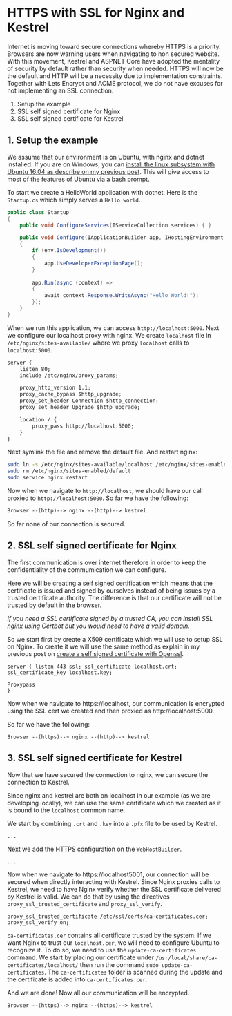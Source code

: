# HTTPS with SSL for Nginx and Kestrel

Internet is moving toward secure connections whereby HTTPS is a priority. Browsers are now warning users when navigating to non secured website. With this movement, Kestrel and ASPNET Core have adopted the mentality of security by default rather than security when needed. HTTPS will now be the default and HTTP will be a necessity due to implementation constraints. Together with Lets Encrypt and ACME protocol, we do not have excuses for not implementing an SSL connection.

1. Setup the example
2. SSL self signed certificate for Nginx
3. SSL self signed certificate for Kestrel

## 1. Setup the example

We assume that our environment is on Ubuntu, with nginx and dotnet installed.
If you are on Windows, you can [install the linux subsystem with Ubuntu 16.04 as describe on my previous post](https://kimsereyblog.blogspot.com/2018/03/install-dotnet-on-ubuntu-with-linux.html). This will give access to most of the features of Ubuntu via a bash prompt.

To start we create a HelloWorld application with dotnet. Here is the `Startup.cs` which simply serves a `Hello world`.

```c#
public class Startup
{
    public void ConfigureServices(IServiceCollection services) { }

    public void Configure(IApplicationBuilder app, IHostingEnvironment env)
    {
        if (env.IsDevelopment())
        {
            app.UseDeveloperExceptionPage();
        }
        
        app.Run(async (context) =>
        {
            await context.Response.WriteAsync("Hello World!");
        });
    }
}
```

When we run this application, we can access `http://localhost:5000`.
Next we configure our localhost proxy with nginx. We create `localhost` file in `/etc/nginx/sites-available/` where we proxy `localhost` calls to `localhost:5000`.

```txt
server {
    listen 80;
    include /etc/nginx/proxy_params;

    proxy_http_version 1.1;
    proxy_cache_bypass $http_upgrade;
    proxy_set_header Connection $http_connection;
    proxy_set_header Upgrade $http_upgrade;

    location / {
        proxy_pass http://localhost:5000;
    }
}
```

Next symlink the file and remove the default file. And restart nginx:

```sh
sudo ln -s /etc/nginx/sites-available/localhost /etc/nginx/sites-enabled/localhost
sudo rm /etc/nginx/sites-enabled/default
sudo service nginx restart
```

Now when we navigate to `http://localhost`, we should have our call proxied to `http://localhost:5000`. So far we have the following:

```txt
Browser --(http)--> nginx --(http)--> kestrel
```

So far none of our connection is secured.

## 2. SSL self signed certificate for Nginx

The first communication is over internet therefore in order to keep the confidentiality of the commumication we can configure.

Here we will be creating a self signed certification which means that the certificate is issued and signed by ourselves instead of being issues by a trusted certificate authority. The difference is that our certificate will not be trusted by default in the browser. 

_If you need a SSL certificate signed by a trusted CA, you can install SSL nginx using Certbot but you would need to have a valid domain._

So we start first by create a X509 certificate which we will use to setup SSL on Nginx. To create it we will use the same method as explain in my previous post on [create a self signed certificate with Openssl](https://kimsereyblog.blogspot.com/2018/07/selfsigned-certificate-for-identity.html).

```
server { listen 443 ssl; ssl_certificate localhost.crt; ssl_certificate_key localhost.key;

Proxypass
}
```

Now when we navigate to https://localhost, our communication is encrypted using the SSL cert we created and then proxied as http://localhost:5000.

So far we have the following:

```
Browser --(https)--> nginx --(http)--> kestrel
```

## 3. SSL self signed certificate for Kestrel

Now that we have secured the connection to nginx, we can secure the connection to Kestrel.

Since nginx and kestrel are both on localhost in our example (as we are developing locally), we can use the same certificate which we created as it is bound to the `localhost` common name.

We start by combining `.crt` and `.key` into a `.pfx` file to be used by Kestrel.

```
...
```

Next we add the HTTPS configuration on the `WebHostBuilder`.

```
...
```

Now when we navigate to https://localhost5001, our connection will be secured when directly interacting with Kestrel. Since Nginx proxies calls to Kestrel, we need to have Nginx verify whether the SSL certificate delivered by Kestrel is valid. We can do that by using the directives `proxy_ssl_trusted_certificate` and `proxy_ssl_verify`.

```
proxy_ssl_trusted_certificate /etc/ssl/certs/ca-certificates.cer; 
proxy_ssl_verify on;
```

`ca-certificates.cer` contains all certificate trusted by the system. If we want Nginx to trust our `localhost.cer`, we will need to configure Ubuntu to recognize it. To do so, we need to use the `update-ca-certificates` command.
We start by placing our certificate under `/usr/local/share/ca-certificates/localhost/` then run the command `sudo update-ca-certificates`. The `ca-certificates` folder is scanned during the update and the certificate is added into `ca-certificates.cer`.

And we are done! Now all our communication will be encrypted.

```
Browser --(https)--> nginx --(https)--> kestrel
```